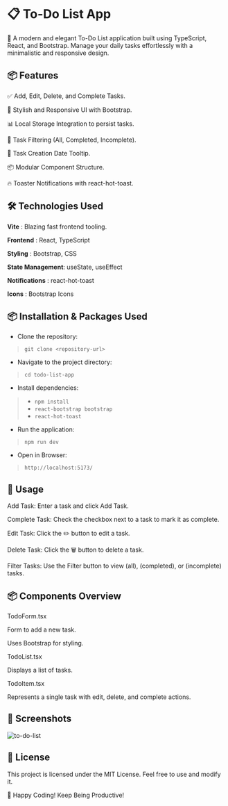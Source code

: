 # 📋 To-Do List App

🚀 A modern and elegant To-Do List application built using TypeScript, React, and Bootstrap. Manage your daily tasks effortlessly with a minimalistic and responsive design.

## 📦 Features

✅ Add, Edit, Delete, and Complete Tasks.

🎨 Stylish and Responsive UI with Bootstrap.

📊 Local Storage Integration to persist tasks.

🎯 Task Filtering (All, Completed, Incomplete).

📅 Task Creation Date Tooltip.

📦 Modular Component Structure.

🔥 Toaster Notifications with react-hot-toast.

## 🛠️ Technologies Used

**Vite** : Blazing fast frontend tooling.

**Frontend** : React, TypeScript

**Styling** : Bootstrap, CSS

**State Management**: useState, useEffect

**Notifications** : react-hot-toast

**Icons** : Bootstrap Icons 

## 📦 Installation & Packages Used

- Clone the repository: 
> ```git clone <repository-url>```
- Navigate to the project directory:
> ```cd todo-list-app```
- Install dependencies:
> * ```npm install```
> * ```react-bootstrap bootstrap```
> * ```react-hot-toast```
- Run the application:
> ```npm run dev```
- Open in Browser:
> ```http://localhost:5173/```

## 🎯 Usage

Add Task: Enter a task and click Add Task.

Complete Task: Check the checkbox next to a task to mark it as complete.

Edit Task: Click the ✏️ button to edit a task.

Delete Task: Click the 🗑️ button to delete a task.

Filter Tasks: Use the Filter button to view (all), (completed), or (incomplete) tasks.

## 📦 Components Overview

TodoForm.tsx

Form to add a new task.

Uses Bootstrap for styling.

TodoList.tsx

Displays a list of tasks.

TodoItem.tsx

Represents a single task with edit, delete, and complete actions.

## 📸 Screenshots

![to-do-list](https://github.com/user-attachments/assets/06218c21-8452-4e7b-8480-5c85ea2f47e3)


## 📖 License

This project is licensed under the MIT License. Feel free to use and modify it.

🎉 Happy Coding! Keep Being Productive!
